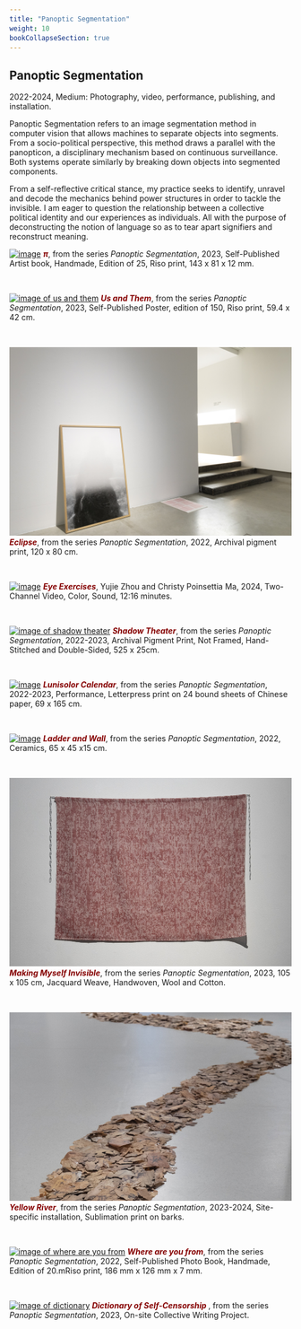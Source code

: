 ```yaml
---
title: "Panoptic Segmentation"
weight: 10
bookCollapseSection: true
---
```


## Panoptic Segmentation
2022-2024, Medium: Photography, video, performance, publishing, and installation. 

Panoptic Segmentation refers to an image segmentation method in computer vision that allows machines to separate objects into segments. From a socio-political perspective, this method draws a parallel with the panopticon, a disciplinary mechanism based on continuous surveillance. Both systems operate similarly by breaking down objects into segmented components.

From a self-reflective critical stance, my practice seeks to identify, unravel and decode the mechanics behind power structures in order to tackle the invisible. I am eager to question the relationship between a collective political identity and our experiences as individuals. All with the purpose of deconstructing the notion of language so as to tear apart signifiers and reconstruct meaning.





[![image](/images/frontpage/flipbook.jpg)](../panoptic_segmentation/%CF%80/)
***<span style="color: #850000;">π</span>***, from the series *Panoptic Segmentation*, 2023, Self-Published Artist book, Handmade, Edition of 25, Riso print, 143 x 81 x 12 mm.
<p>&nbsp;</p>



[![image of us and them](/images/frontpage/us-and-them-1.jpg )](../panoptic_segmentation/us-and-them/)
***<span style="color: #850000;">Us and Them</span>***, from the series *Panoptic Segmentation*, 2023, Self-Published Poster, edition of 150, Riso print, 59.4 x 42 cm. 
<p>&nbsp;</p>



[![image of eclipse](hippolyte-36.jpg )](../panoptic_segmentation/eclipse/)
***<span style="color: #850000;">Eclipse</span>***,
from the series *Panoptic Segmentation*, 2022, Archival pigment print, 120 x 80 cm.  
<p>&nbsp;</p>


[![image](/images/shuanghuang-1.png)](../panoptic_segmentation/shuang-huang/) 
***<span style="color: #850000;">Eye Exercises</span>***,
Yujie Zhou and Christy Poinsettia Ma, 2024, Two-Channel Video, Color, Sound, 12:16 minutes.


<p>&nbsp;</p>


[![image of shadow theater](/images/frontpage/theater-3.jpg )](../panoptic_segmentation/shadow-theater/)
***<span style="color: #850000;">Shadow Theater</span>***, from the series *Panoptic Segmentation*, 2022-2023, Archival Pigment Print, Not Framed, Hand-Stitched and Double-Sided, 525 x 25cm.
<p>&nbsp;</p>



[![image](/images/frontpage/calendar-install.JPG)](../panoptic_segmentation/lunisolar-calendar/)
***<span style="color: #850000;">Lunisolor Calendar</span>***,  from the series *Panoptic Segmentation*,  2022-2023, Performance, Letterpress print on 24 bound sheets of Chinese paper, 69 x 165 cm.
<p>&nbsp;</p>


[![image](/images/frontpage/ladder-3.jpg)](../panoptic_segmentation/ladder-and-wall/)
***<span style="color: #850000;">Ladder and Wall</span>***, from the series *Panoptic Segmentation*, 2022, Ceramics, 65 x 45 x15 cm.
<p>&nbsp;</p>


[![image](invisible-1.jpg)](../panoptic_segmentation/invisible/)     
***<span style="color: #850000;">Making Myself Invisible</span>***, from the series *Panoptic Segmentation*, 2023, 105 x 105 cm, Jacquard Weave, Handwoven, Wool and Cotton.


<p>&nbsp;</p>


[![image](barks-2.jpg)](../panoptic_segmentation/yellow_river/)
***<span style="color: #850000;">Yellow River</span>***, from the series *Panoptic Segmentation*, 2023-2024, Site-specific installation, Sublimation print on barks.
<p>&nbsp;</p>



[![image of where are you from](/images/QWERTY/E/where-1.jpg)](../panoptic_segmentation/where-are-you-from/)
***<span style="color: #850000;">Where are you from</span>***, from the series *Panoptic Segmentation*, 2022, Self-Published Photo Book, Handmade, Edition of 20.mRiso print, 186 mm x 126 mm x 7 mm.
<p>&nbsp;</p>


[![image of dictionary](/images/frontpage/hippolyte-21.jpg)](../panoptic_segmentation/dictionary-of-self-censorship/)
***<span style="color: #850000;">Dictionary of Self-Censorship </span>***, from the series *Panoptic Segmentation*, 2023, On-site Collective Writing Project.
